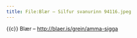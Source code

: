 ```yaml
---
title: File:Blær – Silfur svanurinn 94116.jpeg
---
```


{{c}} Blær – http://blaer.is/grein/amma-sigga